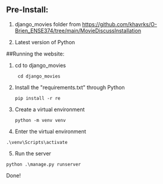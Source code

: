 <h2>Pre-Install:</h2>

1. django_movies folder from https://github.com/khavrks/O-Brien_ENSE374/tree/main/MovieDiscussInstallation 


2. Latest version of Python


##Running the website: 

1. cd to django_movies  
   ```
    cd django_movies
   ```
2. Install the "requirements.txt" through Python
   ```
   pip install -r re
   ```

3. Create a virtual environment
   ```
   python -m venv venv
   ```
   
4. Enter the virtual environment 
  ```
  .\venv\Scripts\activate
  ```
  
5. Run the server
  ```
  python .\manage.py runserver
  ```
Done!
